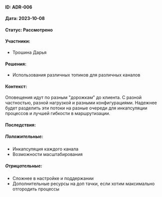 #### ID: ADR-006

#### Дата: 2023-10-08

#### Статус: Рассмотрено

#### Участники:
* Трошина Дарья

#### Решения:
* Использования различных топиков для различных каналов

#### Контекст:
Оповещения идут по разным "дорожкам" до клиента. 
С разной частностью, разной нагрузкой и разными конфигурациями.
Надежнее будет разделить эти потоки на разные очереди для инкапсуляции процессов и лучшей гибкости в маршрутизации. 


#### Последствия:

##### Положительные:
* Инкапсуляция каждого канала
* Возможности масштабирования

##### Отрицательные:
* Сложнее в настройке и поддержании
* Дополнительные ресурсы на доп тачки, если хотим максимально отгородить процессы